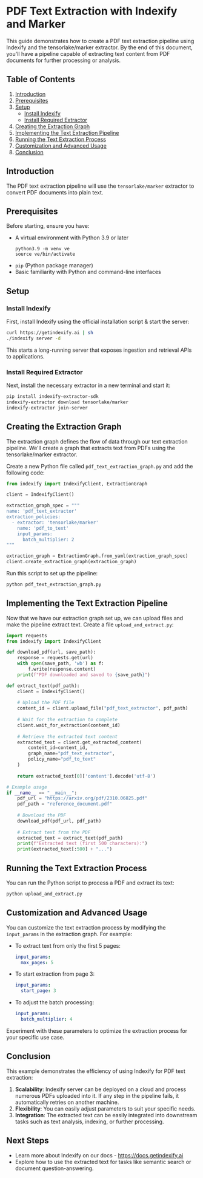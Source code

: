 # PDF Text Extraction with Indexify and Marker

This guide demonstrates how to create a PDF text extraction pipeline using Indexify and the tensorlake/marker extractor. By the end of this document, you'll have a pipeline capable of extracting text content from PDF documents for further processing or analysis.

## Table of Contents

1. [Introduction](#introduction)
2. [Prerequisites](#prerequisites)
3. [Setup](#setup)
   - [Install Indexify](#install-indexify)
   - [Install Required Extractor](#install-required-extractor)
4. [Creating the Extraction Graph](#creating-the-extraction-graph)
5. [Implementing the Text Extraction Pipeline](#implementing-the-text-extraction-pipeline)
6. [Running the Text Extraction Process](#running-the-text-extraction-process)
7. [Customization and Advanced Usage](#customization-and-advanced-usage)
8. [Conclusion](#conclusion)

## Introduction

The PDF text extraction pipeline will use the `tensorlake/marker` extractor to convert PDF documents into plain text.

## Prerequisites

Before starting, ensure you have:

- A virtual environment with Python 3.9 or later
  ```shell
  python3.9 -m venv ve
  source ve/bin/activate
  ```
- `pip` (Python package manager)
- Basic familiarity with Python and command-line interfaces

## Setup

### Install Indexify

First, install Indexify using the official installation script & start the server:

```bash
curl https://getindexify.ai | sh
./indexify server -d
```

This starts a long-running server that exposes ingestion and retrieval APIs to applications.

### Install Required Extractor

Next, install the necessary extractor in a new terminal and start it:

```bash
pip install indexify-extractor-sdk
indexify-extractor download tensorlake/marker
indexify-extractor join-server
```

## Creating the Extraction Graph

The extraction graph defines the flow of data through our text extraction pipeline. We'll create a graph that extracts text from PDFs using the tensorlake/marker extractor.

Create a new Python file called `pdf_text_extraction_graph.py` and add the following code:

```python
from indexify import IndexifyClient, ExtractionGraph

client = IndexifyClient()

extraction_graph_spec = """
name: 'pdf_text_extractor'
extraction_policies:
  - extractor: 'tensorlake/marker'
    name: 'pdf_to_text'
    input_params:
      batch_multiplier: 2
"""

extraction_graph = ExtractionGraph.from_yaml(extraction_graph_spec)
client.create_extraction_graph(extraction_graph)
```

Run this script to set up the pipeline:
```bash
python pdf_text_extraction_graph.py
```

## Implementing the Text Extraction Pipeline

Now that we have our extraction graph set up, we can upload files and make the pipeline extract text. Create a file `upload_and_extract.py`:

```python
import requests
from indexify import IndexifyClient

def download_pdf(url, save_path):
    response = requests.get(url)
    with open(save_path, 'wb') as f:
        f.write(response.content)
    print(f"PDF downloaded and saved to {save_path}")

def extract_text(pdf_path):
    client = IndexifyClient()
    
    # Upload the PDF file
    content_id = client.upload_file("pdf_text_extractor", pdf_path)
    
    # Wait for the extraction to complete
    client.wait_for_extraction(content_id)
    
    # Retrieve the extracted text content
    extracted_text = client.get_extracted_content(
        content_id=content_id,
        graph_name="pdf_text_extractor",
        policy_name="pdf_to_text"
    )
    
    return extracted_text[0]['content'].decode('utf-8')

# Example usage
if __name__ == "__main__":
    pdf_url = "https://arxiv.org/pdf/2310.06825.pdf"
    pdf_path = "reference_document.pdf"
    
    # Download the PDF
    download_pdf(pdf_url, pdf_path)
    
    # Extract text from the PDF
    extracted_text = extract_text(pdf_path)
    print(f"Extracted text (first 500 characters):")
    print(extracted_text[:500] + "...")
```

## Running the Text Extraction Process

You can run the Python script to process a PDF and extract its text:
```bash
python upload_and_extract.py
```

## Customization and Advanced Usage

You can customize the text extraction process by modifying the `input_params` in the extraction graph. For example:

- To extract text from only the first 5 pages:
  ```yaml
  input_params:
    max_pages: 5
  ```

- To start extraction from page 3:
  ```yaml
  input_params:
    start_page: 3
  ```

- To adjust the batch processing:
  ```yaml
  input_params:
    batch_multiplier: 4
  ```

Experiment with these parameters to optimize the extraction process for your specific use case.

## Conclusion

This example demonstrates the efficiency of using Indexify for PDF text extraction:

1. **Scalability**: Indexify server can be deployed on a cloud and process numerous PDFs uploaded into it. If any step in the pipeline fails, it automatically retries on another machine.
2. **Flexibility**: You can easily adjust parameters to suit your specific needs.
3. **Integration**: The extracted text can be easily integrated into downstream tasks such as text analysis, indexing, or further processing.

## Next Steps

- Learn more about Indexify on our docs - https://docs.getindexify.ai
- Explore how to use the extracted text for tasks like semantic search or document question-answering.